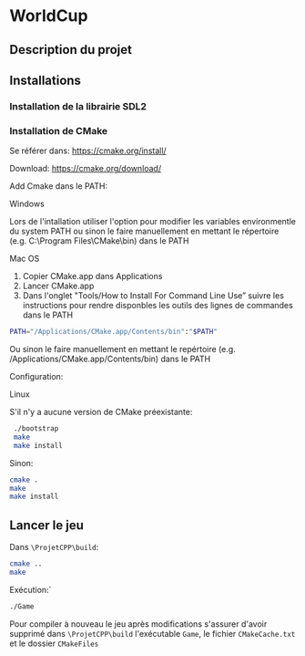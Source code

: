# WorldCup
## Description du projet

## Installations

### Installation de la librairie SDL2


### Installation de CMake
Se référer dans: https://cmake.org/install/

Download: https://cmake.org/download/

Add Cmake dans le PATH:

Windows

Lors de l'intallation utiliser l'option pour modifier les variables  environmentle du system PATH ou sinon le faire manuellement en mettant le répertoire (e.g. C:\Program Files\CMake\bin) dans le PATH

Mac OS
1. Copier CMake.app dans Applications
2. Lancer CMake.app
3. Dans l'onglet "Tools/How to Install For Command Line Use” suivre les instructions pour rendre disponbles les outils des lignes de commandes dans le PATH

```sh
PATH="/Applications/CMake.app/Contents/bin":"$PATH"
```
Ou sinon le faire manuellement en mettant le repértoire (e.g. /Applications/CMake.app/Contents/bin) dans le PATH

Configuration:

Linux

S'il n'y a aucune version de CMake préexistante:
```sh
 ./bootstrap
 make
 make install
```

Sinon:

```sh
cmake .
make      
make install
```

## Lancer le jeu

Dans `\ProjetCPP\build`:
```sh
cmake ..
make
```
Exécution:`
```sh
./Game
```
Pour compiler à nouveau le jeu après modifications s'assurer d'avoir supprimé dans `\ProjetCPP\build` l'exécutable `Game`, le fichier `CMakeCache.txt` et le dossier `CMakeFiles`


